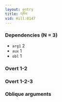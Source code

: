 ```yaml
---
layout: entry
title: འཁོར་
vid: Hill:0147
---
```

### Dependencies (N = 3)
* `arg1` 2
* `aux` 1
* `obl` 1


### Overt 1-2


### Overt 1-2-3


### Oblique arguments
